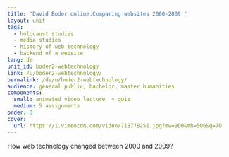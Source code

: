 ```yaml
---
title: "David Boder online:Comparing websites 2000-2009 "
layout: unit
tags:
  - holocaust studies
  - media studies
  - history of web technology
  - backend of a website
lang: de
unit_id: boder2-webtechnology
link: /u/boder2-webtechnology/
permalink: /de/u/boder2-webtechnology/
audience: general public, bachelor, master humanities
components:
  small: animated video lecture  + quiz
  medium: 5 assignments
order: 3
cover:
  url: https://i.vimeocdn.com/video/718778251.jpg?mw=900&mh=506&q=70
---
```


How web technology changed between 2000 and 2009?

<!-- more -->
